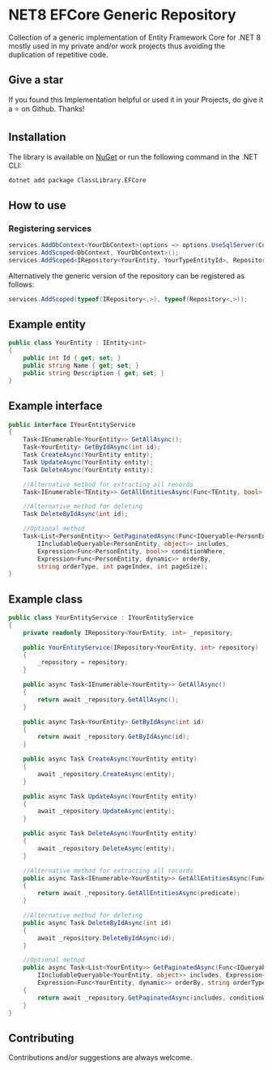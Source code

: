 # NET8 EFCore Generic Repository
Collection of a generic implementation of Entity Framework Core for .NET 8 mostly used in my private and/or work projects thus avoiding the duplication of repetitive code.

## Give a star
If you found this Implementation helpful or used it in your Projects, do give it a :star: on Github. Thanks!

## Installation
The library is available on [NuGet](https://www.nuget.org/packages/ClassLibrary.EFCore) or run the following command in the .NET CLI:

```bash
dotnet add package ClassLibrary.EFCore
```

## How to use

### Registering services

```csharp
services.AddDbContext<YourDbContext>(options => options.UseSqlServer(Configuration.GetConnectionString("DefaultConnection")));
services.AddScoped<DbContext, YourDbContext>();
services.AddScoped<IRepository<YourEntity, YourTypeEntityId>, Repository<YourEntity, YourTypeEntityId>>();
```

Alternatively the generic version of the repository can be registered as follows:

```csharp
services.AddScoped(typeof(IRepository<,>), typeof(Repository<,>));
```

## Example entity

```csharp
public class YourEntity : IEntity<int>
{
    public int Id { get; set; }
    public string Name { get; set; }
    public string Description { get; set; }
}
```

## Example interface

```csharp
public interface IYourEntityService
{
    Task<IEnumerable<YourEntity>> GetAllAsync();
    Task<YourEntity> GetByIdAsync(int id);
    Task CreateAsync(YourEntity entity);
    Task UpdateAsync(YourEntity entity);
    Task DeleteAsync(YourEntity entity);

    //Alternative method for extracting all records
    Task<IEnumerable<TEntity>> GetAllEntitiesAsync(Func<TEntity, bool> predicate)

    //Alternative method for deleting
    Task DeleteByIdAsync(int id);

    //Optional method
    Task<List<PersonEntity>> GetPaginatedAsync(Func<IQueryable<PersonEntity>,
        IIncludableQueryable<PersonEntity, object>> includes,
        Expression<Func<PersonEntity, bool>> conditionWhere,
        Expression<Func<PersonEntity, dynamic>> orderBy,
        string orderType, int pageIndex, int pageSize);
}
```

## Example class

```csharp
public class YourEntityService : IYourEntityService
{
    private readonly IRepository<YourEntity, int> _repository;

    public YourEntityService(IRepository<YourEntity, int> repository)
    {
        _repository = repository;
    }

    public async Task<IEnumerable<YourEntity>> GetAllAsync()
    {
        return await _repository.GetAllAsync();
    }

    public async Task<YourEntity> GetByIdAsync(int id)
    {
        return await _repository.GetByIdAsync(id);
    }

    public async Task CreateAsync(YourEntity entity)
    {
        await _repository.CreateAsync(entity);
    }

    public async Task UpdateAsync(YourEntity entity)
    {
        await _repository.UpdateAsync(entity);
    }

    public async Task DeleteAsync(YourEntity entity)
    {
        await _repository.DeleteAsync(entity);
    }

    //Alternative method for extracting all records
    public async Task<IEnumerable<YourEntity>> GetAllEntitiesAsync(Func<YourEntity, bool> predicate)
    {
        return await _repository.GetAllEntitiesAsync(predicate);
    }

    //Alternative method for deleting
    public async Task DeleteByIdAsync(int id)
    {
        await _repository.DeleteByIdAsync(id);
    }

    //Optional method
    public async Task<List<YourEntity>> GetPaginatedAsync(Func<IQueryable<YourEntity>,
        IIncludableQueryable<YourEntity, object>> includes, Expression<Func<YourEntity, bool>> conditionWhere,
        Expression<Func<YourEntity, dynamic>> orderBy, string orderType, int pageIndex, int pageSize)
    {
        return await _repository.GetPaginatedAsync(includes, conditionWhere, orderBy, orderType, pageIndex, pageSize);
    }
}
```

## Contributing

Contributions and/or suggestions are always welcome.